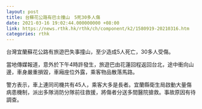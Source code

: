 ```yaml
---
layout: post
title: 台蘇花公路有巴士撞山　5死30多人傷
date: 2021-03-16 19:02:44.000000000 +08:00
link: https://news.rthk.hk/rthk/ch/component/k2/1580919-20210316.htm
categories: rthk
---
```


台灣宜蘭蘇花公路有旅遊巴失事撞山，至少造成5人死亡，30多人受傷。

當地傳媒報道，意外於下午4時許發生，旅遊巴由花蓮回程返回台北，途中衝向山邊，車身嚴重損毀，車廂座位外露，乘客物品散落馬路。

警方表示，車上連同司機共有45人，乘客大多是長者。宜蘭縣衛生局啟動大量傷病患機制，派出多隊消防分隊前往救援，將傷者分送多間醫院搶救。事故原因有待調查。
